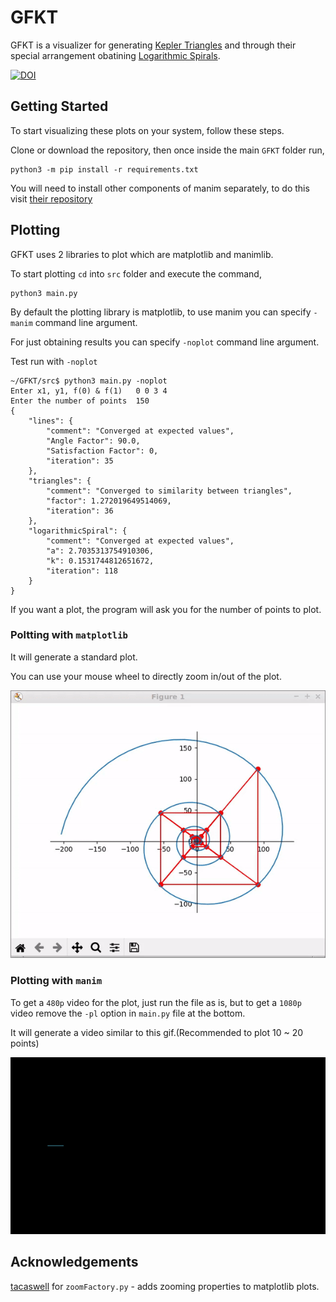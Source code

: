 # GFKT
GFKT is a visualizer for generating [Kepler Triangles](https://en.wikipedia.org/wiki/Kepler_triangle) and through their special arrangement obatining [Logarithmic Spirals](https://en.wikipedia.org/wiki/Logarithmic_spiral).

[![DOI](https://zenodo.org/badge/256438420.svg)](https://doi.org/10.5281/zenodo.3779050)
## Getting Started
To start visualizing these plots on your system, follow these steps.

Clone or download the repository, then once inside the main `GFKT` folder run,
```
python3 -m pip install -r requirements.txt
```
You will need to install other components of manim separately, to do this visit [their repository](https://github.com/3b1b/manim#installation)
## Plotting
GFKT uses 2 libraries to plot which are matplotlib and manimlib.

To start plotting `cd` into `src` folder and execute the command,
```
python3 main.py
```
By default the plotting library is matplotlib, to use manim you can specify `-manim` command line argument.

For just obtaining results you can specify `-noplot` command line argument.


Test run with `-noplot`
```
~/GFKT/src$ python3 main.py -noplot
Enter x1, y1, f(0) & f(1)	0 0 3 4
Enter the number of points	150
{
    "lines": {
        "comment": "Converged at expected values",
        "Angle Factor": 90.0,
        "Satisfaction Factor": 0,
        "iteration": 35
    },
    "triangles": {
        "comment": "Converged to similarity between triangles",
        "factor": 1.272019649514069,
        "iteration": 36
    },
    "logarithmicSpiral": {
        "comment": "Converged at expected values",
        "a": 2.7035313754910306,
        "k": 0.1531744812651672,
        "iteration": 118
    }
}
```
If you want a plot, the program will ask you for the number of points to plot.
### Poltting with `matplotlib`
It will generate a standard plot.

You can use your mouse wheel to directly zoom in/out of the plot.


![Mpl-plot](/img/Shapes-Mpl.gif)
### Plotting with `manim`
To get a `480p` video for the plot, just run the file as is, but to get a `1080p` video remove the `-pl` option in `main.py` file at the bottom.

It will generate a video similar to this gif.(Recommended to plot 10 ~ 20 points)


![Manim-plot](/img/Shapes-Manim.gif)

## Acknowledgements
[tacaswell](https://gist.github.com/tacaswell/3144287) for `zoomFactory.py` - adds zooming properties to matplotlib plots.
